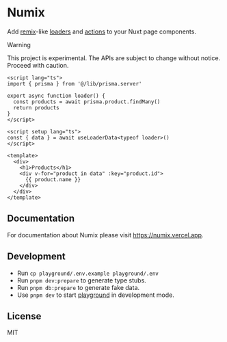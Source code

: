 # Numix

Add [remix](https://remix.run/)-like [loaders](https://remix.run/docs/en/v1/guides/data-loading) and [actions](https://remix.run/docs/en/v1/guides/data-writes) to your Nuxt page components.

> [!WARNING]  
> This project is experimental. The APIs are subject to change without notice. Proceed with caution.

```vue
<script lang="ts">
import { prisma } from '@/lib/prisma.server'

export async function loader() {
  const products = await prisma.product.findMany()
  return products
}
</script>

<script setup lang="ts">
const { data } = await useLoaderData<typeof loader>()
</script>

<template>
  <div>
    <h1>Products</h1>
    <div v-for="product in data" :key="product.id">
      {{ product.name }}
    </div>
  </div>
</template>
```

## Documentation

For documentation about Numix please visit https://numix.vercel.app.

## Development

- Run `cp playground/.env.example playground/.env`
- Run `pnpm dev:prepare` to generate type stubs.
- Run `pnpm db:prepare` to generate fake data.
- Use `pnpm dev` to start [playground](./playground) in development mode.

## License

MIT
